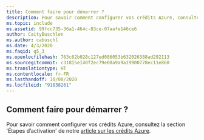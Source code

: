 ```yaml
---
title: Comment faire pour démarrer ?
description: Pour savoir comment configurer vos crédits Azure, consultez la section « Étapes d’activation » de notre article sur les crédits Azure.
ms.topic: include
ms.assetid: 99fcc735-36a1-464c-83ce-07aafe146ce6
author: CaityBuschlen
ms.author: cabuschl
ms.date: 4/3/2020
ms.faqid: q5_3
ms.openlocfilehash: 763c62b028c127ed086053b632026388ad292113
ms.sourcegitcommit: c31815e140f2ec79e00a9a9a19900778ec11e860
ms.translationtype: HT
ms.contentlocale: fr-FR
ms.lasthandoff: 10/08/2020
ms.locfileid: "91838261"
---
```

## <a name="how-do-i-get-started"></a>Comment faire pour démarrer ?

Pour savoir comment configurer vos crédits Azure, consultez la section \'Étapes d’activation\' de notre [article sur les crédits Azure](../../../../vs-azure.md).